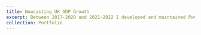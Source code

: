 ```yaml
---
title: Nowcasting UK GDP Growth
excerpt: Between 2017-2020 and 2021-2022 I developed and maintained PwC's Nowcasting Model for GDP growth, which we initially [launched](https://www.pwc.co.uk/economic-services/ukeo/pwcukeo-section4-nowcasting-july-2017.pdf) in July 2017.  The main idea behind this project was to leverage higher frequency (i.e. daily-monthly) economic indicators to provide an early prediction of lower frequency (i.e. quarterly) GDP growth releases by the ONS. The first model we developed used standard high-dimensional linear regression methods with elastic net penalties. In later iterations, I developed and implemented high-dimensional Bayesian regression models with novel shrinkage priors and a bespoke Markov Chain Monte Carlo (MCMC) algorithm. This  enabled us to more reliably adapt to the inherent sparsity in the data, incorporate in prior knowledge about key economic relationships, and quantify uncertainty around point estimates. Our forecasts were on average within 0.1% of the predicted quarterly GDP growth in out of sample testing.
collection: Portfolio
---
```

